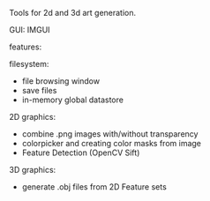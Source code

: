 

Tools for 2d and 3d art generation.

GUI: IMGUI

features:

filesystem:
- file browsing window
- save files
- in-memory global datastore

2D graphics:
- combine .png images with/without transparency
- colorpicker and creating color masks from image
- Feature Detection (OpenCV Sift)

3D graphics:
- generate .obj files from 2D Feature sets